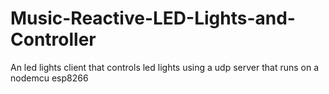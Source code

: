 # Music-Reactive-LED-Lights-and-Controller
An led lights client that controls led lights using a udp server that runs on a  nodemcu esp8266

